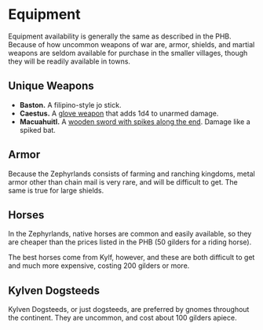 # Equipment

Equipment availability is generally the same as described in the PHB. Because of how uncommon weapons of war are, armor, shields, and martial weapons are seldom available for purchase in the smaller villages, though they will be readily available in towns.

## Unique Weapons

- **Baston.** A filipino-style jo stick.
- **Caestus.** A [glove weapon](https://www.google.com/search?q=caestus+glove&tbm=isch) that adds 1d4 to unarmed damage.
- **Macuahuitl.** A [wooden sword with spikes along the end](https://www.google.com/search?q=macuahuitl&tbm=isch).  Damage like a spiked bat.

## Armor

Because the Zephyrlands consists of farming and ranching kingdoms, metal armor other than chain mail is very rare, and will be difficult to get.  The same is true for large shields.

## Horses

In the Zephyrlands, native horses are common and easily available, so they are cheaper than the prices listed in the PHB (50 gilders for a riding horse).

The best horses come from Kylf, however, and these are both difficult to get and much more expensive, costing 200 gilders or more.

## Kylven Dogsteeds

Kylven Dogsteeds, or just dogsteeds, are preferred by gnomes throughout the continent.  They are uncommon, and cost about 100 gilders apiece.

